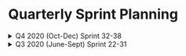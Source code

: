 
# Quarterly Sprint Planning

<details> <summary> Q4 2020 (Oct-Dec)  Sprint 32-38 </summary>
- TBD
</details>

<details> <summary> Q3 2020 (June-Sept) Sprint 22-31</summary>


## Sprint 26 - Discovery Readout
7/15/2020 - 7/28/2020
- [Sprint 26 Priorities #11032](https://app.zenhub.com/workspaces/vft-59c95ae5fda7577a9b3184f8/issues/department-of-veterans-affairs/va.gov-team/11032)
- Status and Decisions - [July 17th](https://github.com/department-of-veterans-affairs/va.gov-team/blob/master/products/health-care/questionnaire/release-plan/status-and-decisions.md#july-17th-2020) & [July 24th](https://github.com/department-of-veterans-affairs/va.gov-team/blob/master/products/health-care/questionnaire/release-plan/status-and-decisions.md#july-24th-2020) 
- [Retrospective July 26th](https://github.com/department-of-veterans-affairs/va.gov-team/blob/master/products/health-care/questionnaire/meeting-notes/retrospective/sprint-26.md) 

| Goal/Objective | Status Notes | Epic/Issue#	|
|-|:-:|:-:|
| Research plan for stakeholder interviews	| reason if not complete by EOS 	|  #11037	|
| Product documentation for initial draft of Epics	| --  	| #10664 	| 
| APIs and or interfaces into both EHR’s 	| --  	| #10223	| 
| Complete Tech Feasibility Documentation	| --  	| #11027  	| 



## Sprint 25 - Research Findings/ Stakeholder Identification
7/1/2020 - 7/14/2020
- Status and Decisions - [July 3rd](https://github.com/department-of-veterans-affairs/va.gov-team/blob/master/products/health-care/questionnaire/release-plan/status-and-decisions.md#july-3rd-2020) & [July 10th](https://github.com/department-of-veterans-affairs/va.gov-team/blob/master/products/health-care/questionnaire/release-plan/status-and-decisions.md#july-10th-2020) 
- [Retrospective July 13th](https://github.com/department-of-veterans-affairs/va.gov-team/blob/master/products/health-care/questionnaire/meeting-notes/retrospective/sprint-25.md) 

| Goal/Objective 	| Status Notes 	|  Epic/Issue # 	|
|-|:-:|:-:|
| Discovery research synthesis	| Complete 	| #10663 	|
| Team Mission/Vision Statements  | Complete 	| #10661	| 
| Stakeholder Interviews & Current State Workflows | Open	| #11037, #10219	| 
| Create developer.vet.gov API Prototype| Open 	| #10661	| 

## Sprint 24 - Veteran Research Study
06/17/2020-06/30/2020

- Status and Decisions - [June 19th](https://github.com/department-of-veterans-affairs/va.gov-team/blob/master/products/health-care/questionnaire/release-plan/status-and-decisions.md#june-19th-2020) & [June 26th](https://github.com/department-of-veterans-affairs/va.gov-team/blob/master/products/health-care/questionnaire/release-plan/status-and-decisions.md#june-26th-2020)
- [Retrospective June 28th](https://github.com/department-of-veterans-affairs/va.gov-team/blob/master/products/health-care/questionnaire/meeting-notes/retrospective/sprint-24.md)

| Goal/Objective 	| Status Notes 	|  Epic/Issue # 	|
|-|:-:|:-:|
| Create research plan & Conduct Sessions	| Complete 	| #10213	|
| Create Team Charter Documentation| Complete 	| #10661	| 
| Understand the current forms library| Complete 	| #10908	| 


## Sprint 23 - Discovery Kickoff/VSP Orientation
06/03/2020 - 06/16/2020

- Status and Decisions - [June 5th](https://github.com/department-of-veterans-affairs/va.gov-team/blob/master/products/health-care/questionnaire/release-plan/status-and-decisions.md#june-5th-2020) & [June 12th](https://github.com/department-of-veterans-affairs/va.gov-team/blob/master/products/health-care/questionnaire/release-plan/status-and-decisions.md#june-12th-2020) 
- [Retrospective June 14th](https://github.com/department-of-veterans-affairs/va.gov-team/blob/master/products/health-care/questionnaire/meeting-notes/retrospective/sprint-23.md) 

| Goal/Objective 	| Status Notes 	|  Epic/Issue # 	|
|-|:-:|:-:|
| Discovery Kickoff and Meet the Team	| Complete 	| N/A 	|
| Healthcare (clipboard) Team VSP Orientation	| Complete 	| #9840	| 
| Discovery Working Sessions	| Complete 	| N/A 	| 




## Sprint 22 - Prep for Discovery Kickoff
May 20, 2020 - June 2, 2020

| Goal/Objective 	| Status Notes 	|  Epic/Issue # 	|
|-|:-:|:-:|
| Kickoff Prep with Product Team	| Complete 	| N/A  	|
| Transitioning off other teams	| Complete 	| N/A  	| 

</details>
